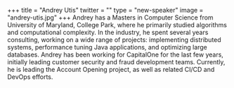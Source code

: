 +++
title = "Andrey Utis"
twitter = ""
type = "new-speaker"
image = "andrey-utis.jpg"
+++
Andrey has a Masters in Computer Science from University of Maryland, College Park, where he primarily studied algorithms and computational complexity. In the industry, he spent several years consulting, working on a wide range of projects: implementing distributed systems, performance tuning Java applications, and optimizing large databases. Andrey has been working for CapitalOne for the last few years, initially leading customer security and fraud development teams. Currently, he is leading the Account Opening project, as well as related CI/CD and DevOps efforts.